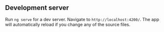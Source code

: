 ## Development server
Run `ng serve` for a dev server. Navigate to `http://localhost:4200/`. The app will automatically reload if you change any of the source files.

